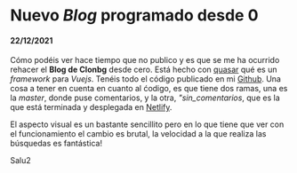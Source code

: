 # Nuevo *Blog* programado desde 0
#### 22/12/2021

Cómo podéis ver hace tiempo que no publico y es que se me ha ocurrido rehacer el **Blog de Clonbg** desde cero. Está hecho con [quasar](https://quasar.dev/) qué es un *framework* para *Vuejs*. Tenéis todo el código publicado en mi [Github](https://github.com/clonbg/ejercicio_quasar). Una cosa a tener en cuenta en cuanto al ćodigo, es que tiene dos ramas, una es la *master*, donde puse comentarios, y la otra, *"sin_comentarios*, que es la que está terminada y desplegada en [Netlify](https://clonbg.netlify.app/#/).

El aspecto visual es un bastante sencillito pero en lo que tiene que ver con el funcionamiento el cambio es brutal, la velocidad a la que realiza las búsquedas es fantástica!

Salu2
